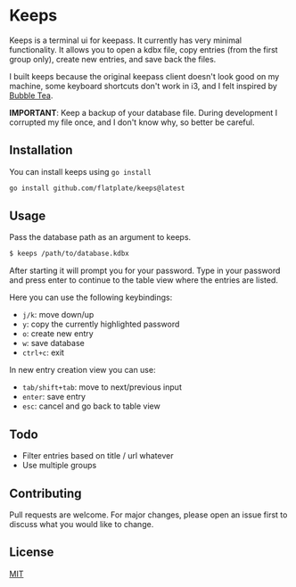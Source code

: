 # Keeps

Keeps is a terminal ui for keepass. It currently has very minimal functionality.
It allows you to open a kdbx file, copy entries (from the first group only),
create new entries, and save back the files.

I built keeps because the original keepass client doesn't look good on my machine,
some keyboard shortcuts don't work in i3, and I felt inspired by [Bubble Tea](https://github.com/charmbracelet/bubbletea).

**IMPORTANT**: Keep a backup of your database file. During development I corrupted my file once,
and I don't know why, so better be careful.

## Installation

You can install keeps using `go install`

```bash
go install github.com/flatplate/keeps@latest
```

## Usage

Pass the database path as an argument to keeps.

```bash
$ keeps /path/to/database.kdbx
```

After starting it will prompt you for your password. Type in your password and press
enter to continue to the table view where the entries are listed.

Here you can use the following keybindings:

- `j/k`: move down/up
- `y`: copy the currently highlighted password
- `o`: create new entry
- `w`: save database
- `ctrl+c`: exit

In new entry creation view you can use:

- `tab/shift+tab`: move to next/previous input
- `enter`: save entry
- `esc`: cancel and go back to table view

## Todo

- Filter entries based on title / url whatever
- Use multiple groups

## Contributing

Pull requests are welcome. For major changes, please open an issue first to discuss what you would like to change.

## License
[MIT](https://choosealicense.com/licenses/mit/)
